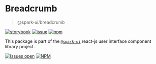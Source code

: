 # Breadcrumb

> @spark-ui/breadcrumb

[![storybook](https://img.shields.io/badge/storybook-black?logo=storybook)](https://sparkui.vercel.app/?path=/docs/components-breadcrumb--docs)
[![issue](https://img.shields.io/badge/report%20a%20bug-black?logo=openbugbounty&logoColor=red)](https://github.com/adevinta/spark/issues/new?&projects=4&template=bug-report.yml&assignees=&labels=Component,Component%3A%20breadcrumb)
[![npm](https://img.shields.io/npm/dt/%40spark-ui/breadcrumb?logo=npm&labelColor=black)](https://www.npmjs.com/package/@spark-ui/breadcrumb)

This package is part of the [`@spark-ui`](https://github.com/adevinta/spark) react-js user interface component library project.

[![Issues open](https://img.shields.io/github/issues-search/adevinta/spark?query=is%3Aopen%20label%3A%22Component%3A%20breadcrumb%22&logo=openbugbounty&logoColor=red&label=issues%20open&color=red)](https://github.com/adevinta/spark/issues?q=is%3Aopen+label%3AComponent%3A%20breadcrumb)
[![NPM](https://img.shields.io/npm/l/%40spark-ui%2Fbreadcrumb)](https://github.com/adevinta/spark/blob/main/packages/components/breadcrumb/LICENSE.md)
